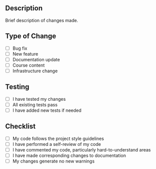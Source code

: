 ## Description
Brief description of changes made.

## Type of Change
- [ ] Bug fix
- [ ] New feature
- [ ] Documentation update
- [ ] Course content
- [ ] Infrastructure change

## Testing
- [ ] I have tested my changes
- [ ] All existing tests pass
- [ ] I have added new tests if needed

## Checklist
- [ ] My code follows the project style guidelines
- [ ] I have performed a self-review of my code
- [ ] I have commented my code, particularly hard-to-understand areas
- [ ] I have made corresponding changes to documentation
- [ ] My changes generate no new warnings